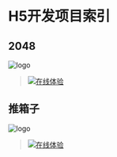 # H5开发项目索引
## 2048  

![logo](http://45.32.248.21:10/static/logo/2048.png)  

>[![在线体验](http://45.32.248.21:10/staitc/logo/2048.png)](http://45.32.248.21:10/static/zhangbiao/index.htm)  

## 推箱子
![logo](http://45.32.248.21:10/static/logo/tuixiangzi.png)  

>[![在线体验](http://45.32.248.21:10/staitc/logo/tuixiangzi.png)](http://45.32.248.21:10/static/page/推箱子.html)
